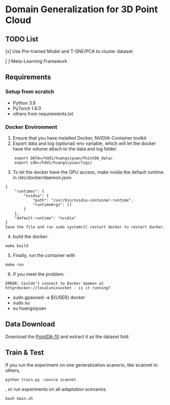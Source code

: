 # Domain Generalization for 3D Point Cloud 

## TODO List
[x] Use Pre-trained Model and T-SNE/PCA to cluster dataset

[ ] Meta-Learning Framework

## Requirements

### Setup from scratch
- Python 3.8
- PyTorch 1.8.0
- others from requirements.txt

### Docker Environment
1. Ensure that you have installed Docker, NVIDIA-Container toolkit
2. Export data and log (optional) env variable, which will let the docker have the volume attach to the data and log folder.

```
    export DATA=/hdd1/huangsiyuan/PointDA_data/
    export LOG=/hdd1/huangsiyuan/logs/
```
3. To let the docker have the GPU access, make nvidia the default runtime in /etc/docker/daemon.json:
```
{
    "runtimes": {
        "nvidia": {
            "path": "/usr/bin/nvidia-container-runtime",
            "runtimeArgs": []
        } 
    },
    "default-runtime": "nvidia" 
}
Save the file and run sudo systemctl restart docker to restart docker.
```
4. build the docker:

```
make build
```

5. Finally, run the container with
```
make run
```

6. If you meet the problem:
```
ERROR: Couldn’t connect to Docker daemon at http+docker://localunixsocket - is it running?
```
- sudo gpasswd -a ${USER} docker
- sudo su
- su huangsiyuan


## Data Download
Download the [PointDA-10](https://drive.google.com/file/d/1-LfJWL5geF9h0Z2QpdTL0n4lShy8wy2J/view?usp=sharing) and extract it as the dataset fold. 

## Train & Test
If you run the experiment on one generalization scanerio, like scannet to others,
```
python train.py -source scannet
```
, or run experiments on all adaptation scenarios.
```
bash main.sh
```
